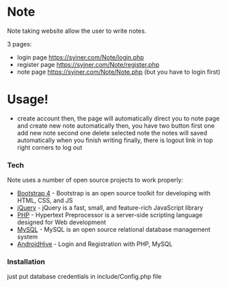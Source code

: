 # Note

Note taking website allow the user to write notes.

3 pages:
  - login page https://syiner.com/Note/login.php
  - register page https://syiner.com/Note/register.php
  - note page https://syiner.com/Note/Note.php (but you have to login first)

# Usage!

 - create account then, the page will automatically direct you to note page and create new note automatically then, you have two button first one add new note second one delete selected note the notes will saved automatically when you finish writing finally, there is logout link in top right corners to log out


### Tech

Note uses a number of open source projects to work properly:

* [Bootstrap 4] - Bootstrap is an open source toolkit for developing with HTML, CSS, and JS
* [jQuery] - jQuery is a fast, small, and feature-rich JavaScript library
* [PHP] - Hypertext Preprocessor is a server-side scripting language designed for Web development
* [MySQL] - MySQL is an open source relational database management system
* [AndroidHive] - Login and Registration with PHP, MySQL

### Installation

just put database credentials in include/Config.php file

   [Bootstrap 4]: <https://getbootstrap.com/>
   [jQuery]: <http://jquery.com>
   [php]: <http://twitter.com/tjholowaychuk>
   [mysql]: <https://www.mysql.com/>
   [androidhive]: <https://www.androidhive.info/2012/01/android-login-and-registration-with-php-mysql-and-sqlite/>
   

